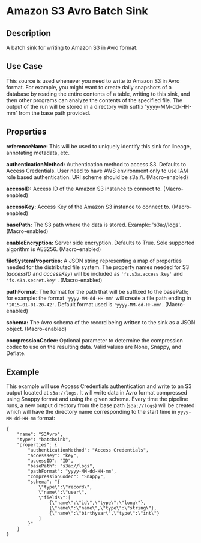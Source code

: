 # Amazon S3 Avro Batch Sink


Description
-----------
A batch sink for writing to Amazon S3 in Avro format.


Use Case
--------
This source is used whenever you need to write to Amazon S3 in Avro format. For example,
you might want to create daily snapshots of a database by reading the entire contents of a
table, writing to this sink, and then other programs can analyze the contents of the
specified file. The output of the run will be stored in a directory with suffix
'yyyy-MM-dd-HH-mm' from the base path provided.


Properties
----------
**referenceName:** This will be used to uniquely identify this sink for lineage, annotating metadata, etc.

**authenticationMethod:** Authentication method to access S3. Defaults to Access Credentials.
 User need to have AWS environment only to use IAM role based authentication. 
 URI scheme should be s3a://. (Macro-enabled)

**accessID:** Access ID of the Amazon S3 instance to connect to. (Macro-enabled)

**accessKey:** Access Key of the Amazon S3 instance to connect to. (Macro-enabled)

**basePath:** The S3 path where the data is stored. Example: 's3a://logs'. (Macro-enabled)

**enableEncryption:** Server side encryption. Defaults to True. Sole supported algorithm is AES256. (Macro-enabled)

**fileSystemProperties:** A JSON string representing a map of properties needed for the
distributed file system. The property names needed for S3 (*accessID* and *accessKey*)
will be included as ``'fs.s3a.access.key'`` and ``'fs.s3a.secret.key'``. (Macro-enabled)

**pathFormat:** The format for the path that will be suffixed to the basePath; for
example: the format ``'yyyy-MM-dd-HH-mm'`` will create a file path ending in
``'2015-01-01-20-42'``. Default format used is ``'yyyy-MM-dd-HH-mm'``. (Macro-enabled)

**schema:** The Avro schema of the record being written to the sink as a JSON object. (Macro-enabled)

**compressionCodec:** Optional parameter to determine the compression codec to use on the resulting data. 
Valid values are None, Snappy, and Deflate.


Example
-------
This example will use Access Credentials authentication and write to an S3 output located at ``s3a://logs``. It will write data in
Avro format compressed using Snappy format and using the given schema. Every time the pipeline 
runs, a new output directory from the base path (``s3a://logs``) will be created which 
will have the directory name corresponding to the start time in ``yyyy-MM-dd-HH-mm`` format:

    {
        "name": "S3Avro",
        "type": "batchsink",
        "properties": {
            "authenticationMethod": "Access Credentials",
            "accessKey": "key",
            "accessID": "ID",
            "basePath": "s3a://logs",
            "pathFormat": "yyyy-MM-dd-HH-mm",
            "compressionCodec": "Snappy",
            "schema": "{
                \"type\":\"record\",
                \"name\":\"user\",
                \"fields\":[
                    {\"name\":\"id\",\"type\":\"long\"},
                    {\"name\":\"name\",\"type\":\"string\"},
                    {\"name\":\"birthyear\",\"type\":\"int\"}
                ]
            }"
        }
    }